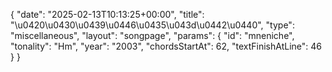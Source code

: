 {
    "date": "2025-02-13T10:13:25+00:00",
    "title": "\u0420\u0430\u0439\u0446\u0435\u043d\u0442\u0440",
    "type": "miscellaneous",
    "layout": "songpage",
    "params": {
        "id": "mneniche",
        "tonality": "Hm",
        "year": "2003",
        "chordsStartAt": 62,
        "textFinishAtLine": 46
    }
}